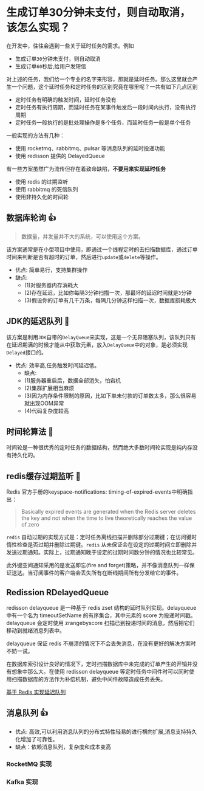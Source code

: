 # 生成订单30分钟未支付，则自动取消，该怎么实现？

在开发中，往往会遇到一些关于延时任务的需求。例如
- 生成订单`30`分钟未支付，则自动取消
- 生成订单`60`秒后,给用户发短信

对上述的任务，我们给一个专业的名字来形容，那就是延时任务。那么这里就会产生一个问题，这个延时任务和定时任务的区别究竟在哪里呢？一共有如下几点区别
- 定时任务有明确的触发时间，延时任务没有
- 定时任务有执行周期，而延时任务在某事件触发后一段时间内执行，没有执行周期
- 定时任务一般执行的是批处理操作是多个任务，而延时任务一般是单个任务

一般实现的方法有几种：

- 使用 rocketmq、rabbitmq、pulsar 等消息队列的延时投递功能
- 使用 redisson 提供的 DelayedQueue

有一些方案虽然广为流传但存在着致命缺陷，**不要用来实现延时任务**

- 使用 redis 的过期监听
- 使用 rabbitmq 的死信队列
- 使用非持久化的时间轮

## 数据库轮询 :+1:

> 数据量，并发量并不大的系统，可以使用这个方案。

该方案通常是在小型项目中使用，即通过一个线程定时的去扫描数据库，通过订单时间来判断是否有超时的订单，然后进行`update`或`delete`等操作。

- 优点: 简单易行，支持集群操作
- 缺点:
  - (1)对服务器内存消耗大
  - (2)存在延迟，比如你每隔3分钟扫描一次，那最坏的延迟时间就是`3`分钟
  - (3)假设你的订单有几千万条，每隔几分钟这样扫描一次，数据库损耗极大

## JDK的延迟队列 :speak_no_evil:

该方案是利用`JDK`自带的`DelayQueue`来实现，这是一个无界阻塞队列，该队列只有在延迟期满的时候才能从中获取元素，放入`DelayQueue`中的对象，是必须实现`Delayed`接口的。

- 优点: 效率高,任务触发时间延迟低。
  - 缺点:
  - (1)服务器重启后，数据全部消失，怕宕机 
  - (2)集群扩展相当麻烦 
  - (3)因为内存条件限制的原因，比如下单未付款的订单数太多，那么很容易就出现OOM异常
  - (4)代码复杂度较高

## 时间轮算法 :speak_no_evil:

时间轮是一种很优秀的定时任务的数据结构，然而绝大多数时间轮实现是纯内存没有持久化的。

## redis缓存过期监听 :speak_no_evil:

 Redis 官方手册的keyspace-notifications: timing-of-expired-events中明确指出：

> Basically expired events are generated when the Redis server deletes the key and not when the time to live theoretically reaches the value of zero

`redis` 自动过期的实现方式是：定时任务离线扫描并删除部分过期键；在访问键时惰性检查是否过期并删除过期键。`redis` 从未保证会在设定的过期时间立即删除并发送过期通知。实际上，过期通知晚于设定的过期时间数分钟的情况也比较常见。

此外键空间通知采用的是发送即忘(fire and forget)策略，并不像消息队列一样保证送达。当订阅事件的客户端会丢失所有在断线期间所有分发给它的事件。

## Redission RDelayedQueue

redisson delayqueue 是一种基于 redis zset 结构的延时队列实现。delayqueue 中有一个名为 timeoutSetName 的有序集合，其中元素的 score 为投递时间戳。delayqueue 会定时使用 zrangebyscore 扫描已到投递时间的消息，然后把它们移动到就绪消息列表中。

delayqueue 保证 redis 不崩溃的情况下不会丢失消息，在没有更好的解决方案时不妨一试。

在数据库索引设计良好的情况下，定时扫描数据库中未完成的订单产生的开销并没有想象中那么大。在使用 redisson delayqueue 等定时任务中间件时可以同时使用扫描数据库的方法作为补偿机制，避免中间件故障造成任务丢失。

[基于 Redis 实现延迟队列](../redis/delay-queue)

## 消息队列 :+1:

- 优点: 高效,可以利用消息队列的分布式特性轻易的进行横向扩展,消息支持持久化增加了可靠性。
- 缺点：依赖消息队列，复杂度和成本变高

### RocketMQ 实现

### Kafka 实现